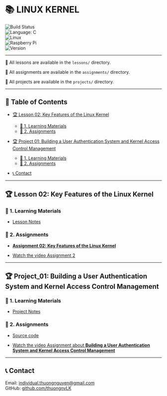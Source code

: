 #   📚 **LINUX KERNEL**

![Build Status](https://img.shields.io/badge/build-in%20progress-yellow)            
![Language: C](https://img.shields.io/badge/Language-C-yellow?logo=c&style=flat-square)  
![Linux](https://img.shields.io/badge/OS-Linux-FCC624?logo=linux&logoColor=black&style=flat-square)  
![Raspberry Pi](https://img.shields.io/badge/Board-Raspberry%20Pi-C51A4A?logo=raspberrypi&logoColor=white&style=flat-square)   
![Version](https://img.shields.io/badge/Version-1.0-green?style=flat-square)  

---
📂 All lessons are available in the `lessons/` directory.

📂 All assignments are available in the `assignments/` directory.

📂 All projects are available in the `projects/` directory.

---

## 📌 **Table of Contents**  
- [🏆 Lesson 02: Key Features of the Linux Kernel](#-lesson-02-key-features-of-the-linux-kernel)  
  - [📖 1. Learning Materials](#-1-learning-materials)  
  - [📝 2. Assignments](#-2-assignments)
- [🏆 Project 01: Building a User Authentication System and Kernel Access Control Management](#-project-01-building-a-user-authentication-system-and-kernel-access-control-management)  
  - [📖 1. Learning Materials](#-1-learning-materials)  
  - [📝 2. Assignments](#-2-assignments)  

  
- [📞 Contact](#-contact)  

<!-- 1. [Install Keil C ARM Package for STM32](#1-install-keil-c-arm-package-for-stm32)  
2. [µVision Software Packs Download and Install](#2-µvision-software-packs-download-and-install)  
3. [Create a New Project](#3-create-a-new-project)  
4. [Add Source Files](#4-add-source-files)  
5. [Configure Project Options](#5-configure-project-options)  
6. [Build the Project](#6-build-the-project)  
7. [Debug (Optional)](#7-debug-optional)  
8. [Download (Optional)](#8-download-optional) 

[Lesson 02: General-purpose I/Os (GPIO)](#lesson-02-general-purpose-ios-gpio)
1. [What is GPIO ?](#1-what-is-gpio)  
2. [What is the GPIO Port ?](#2-what-is-the-gpio-port)   
3. [GPIO Modes](#3-gpio-modes)  
  3.1. [GPIO Output](#31-gpio-output)    
  3.2. [GPIO Input](#32-gpio-input)   
  3.3. [GPIO Input Modes](#33-gpio-input-modes)               
    3.3.1. [High-impedance or Floating](#331-high-impedance-or-floating)    
    3.3.2. [Pull-up](#332-pull-up)  
    3.3.3. [Pull-down](#333-pull-down)  
  3.4. [GPIO Output Modes](#34-gpio-output-modes)  
    3.4.1. [Push-pull](#341-push-pull)  
    3.4.2. [Open-drain](#342-open-drain)  
  3.5. [Analog Mode](#35-analog-mode)  
  3.6. [Alternate Function Mode](#36-alternate-function-mode)  
4. [Blink LED PC13](#4-blink-led-pc13)
    4.1. [Địa chỉ các thanh ghi](#41-địa-chỉ-các-thanh-ghi)  
    4.2. [Enable the peripheral's clock](#42-enable-the-peripherals-clock)  
5. [STM32F10x Standard Peripherals Firmware Library](#5-stm32f10x-standard-peripherals-firmware-library)    
  5.1. [Cấu hình và sử dụng ngoại vi (GPIO)](#51-cấu-hình-và-sử-dụng-ngoại-vi-gpio)  
    5.1.1. 	[Cấp clock cho ngoại vi](#511-cấp-clock-cho-ngoại-vi)  
    5.1.2. [Cấu hình ngoại vi](#512-cấu-hình-ngoại-vi) 

[Lesson 03: Interrupt and Timer](#lesson-03-interrupt-and-timer)

[1. Interrupt](#1-interrupt)
1. [What is an Interrupt?](#11-what-is-an-interrupt)  
2. [How Interrupt Works](#12-how-interrupt-works)  
3. [Types of Interrupts](#13-types-of-interrupts)  
   - [1.3.1 Hardware Interrupts](#131-hardware-interrupts)  
   - [1.3.2 Software Interrupts](#132-software-interrupts)  
   - [1.3.3 Multiple Interrupts (Priority)](#133-multiple-interrupts-priority)  
   - [1.3.4 Interrupt Handler in STM Cortex-M](#134-interrupt-handler-in-stm-cortex-m)  
   - [1.3.5 Components of NVIC](#135-components-of-nvic)  
   - [1.3.6 Interrupt Request (IRQs) Table](#136-interrupt-request-irqs-table)  
   - [1.3.7 External Interrupt](#137-external-interrupt)  
   - [1.3.8 Timer Interrupt](#138-timer-interrupt)  
   - [1.3.9 Communication Interrupt](#139-communication-interrupt)  
4. [Priority](#14-priority)  

[2. Timer](#2-timer)
1. [What is a Timer?](#21-what-is-a-timer)  
2. [Timer Structure and Components](#22-timer-structure-and-components)  
3. [Timer Configuration Example](#23-timer-configuration-example)  
   - [3.1 RCC Configuration](#231-rcc-configuration)  
   - [3.2 GPIO Configuration](#232-gpio-configuration)  
   - [3.3 Timer Configuration](#233-timer-configuration)  
   - [3.4 Delay Function](#234-delay-function)  
4. [Code Example](#24-code-example)  
5. [Timer Operation](#25-timer-operation) 

[Lesson 04: Communication Protocols](#lesson-04-communication-protocols)
1. [Truyền nhận dữ liệu](#1-truyền-nhận-dữ-liệu)  
2. [SPI](#2-spi)  
3. [I2C](#3-i2c)  
4. [UART](#4-uart)  

[Lesson 05: SPI Software and Hardware](#lesson-05-spi-software-and-hardware)
1. [SPI software](#1-spi-software)  
2. [SPI hardware](#2-spi-hardware)  

[Lesson 06: I2C Software and Hardware](#lesson-06-i2c-software-and-hardware)
1. [I2C software](#1-i2c-software)  
2. [I2C hardware](#2-i2c-hardware)  

[Lesson 07: UART Software and Hardware](#lesson-07-uart-software-and-hardware)
1. [UART software](#1-uart-software)  
2. [UART hardware](#2-uart-hardware)  

[Lesson 08: Interrupt](#lesson-08-interrupt)
1. [External Interrupt](#1-external-interrupt)
2. [Timer Interrupt](#2-timer-interrupt) 
3. [Communication Interrupt](#3-communication-interrupt)

[Lesson 09: ADC](#lesson-09-adc)
1. [Định nghĩa](#1-định-nghĩa)  
2. [Sử dụng ADC trong STM32](#2-sử-dụng-adc-trong-stm32) 

[Lesson 10: DMA](#lesson-10-dma)
1. [Định nghĩa](#1-định-nghĩa)  
2. [Sử dụng ADC trong STM32](#2-dma-trong-stm32) 
3. [PWM](#3-pwm) 

[Lesson 11: Flash - Bootloader](#lesson-11-flash---bootloader)
1. [Flash](#1-flash)  
2. [Bootloader](#2-bootloader)  -->

---
## 🏆 Lesson 02: Key Features of the Linux Kernel
### 📖 1. Learning Materials
- [Lesson Notes](./lessons/lesson02.md)
<!-- - 📹 [Lecture Video](https://example.com/linux-kernel-video)
- 📄 [Official Linux Kernel Documentation](https://www.kernel.org/doc/) -->

### 📝 2. Assignments
- **[Assignment 02: Key Features of the Linux Kernel](./assignments/assignment02.md)**
<!-- - **Task:** Write a simple Linux kernel module, compile it, and load/unload it dynamically. -->
- [Watch the video Assignment 2](https://drive.google.com/file/d/1h3fepxGcApXzVeGD7jlDokO8it1fPrMz/view?usp=sharing)

--- 

## 🏆 Project_01: Building a User Authentication System and Kernel Access Control Management
### 📖 1. Learning Materials
- [Project Notes](./lessons/Building_a_User_Authentication_System_and_Kernel_Access_Control_Management.md)
<!-- - 📹 [Lecture Video](https://example.com/linux-kernel-video)
- 📄 [Official Linux Kernel Documentation](https://www.kernel.org/doc/) -->

### 📝 2. Assignments
<!-- - **[Assignment 02: Key Features of the Linux Kernel](./assignments/Building_a_User_Authentication_System_and_Kernel_Access_Control_Management.md)** -->
<!-- - **Task:** Write a simple Linux kernel module, compile it, and load/unload it dynamically. -->
- [Source code](https://github.com/thuongnvLK/ThuongNV_LinuxKernel/tree/main/projects/Building_a_User_Authentication_System_and_Kernel_Access_Control_Management)

- [Watch the video Assignment about **Building a User Authentication System and Kernel Access Control Management**](https://drive.google.com/file/d/1Y6XUJI6pSzzOHUgPbol8EJfhD37JVi_U/view?usp=sharing)


---

## 📞 Contact
Email: individual.thuongnguyen@gmail.com    
GitHub: [github.com/thuongnvLK](https://github.com/thuongnvLK)